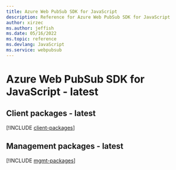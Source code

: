 ```yaml
---
title: Azure Web PubSub SDK for JavaScript
description: Reference for Azure Web PubSub SDK for JavaScript
author: xirzec
ms.author: jeffish
ms.date: 05/16/2022
ms.topic: reference
ms.devlang: JavaScript
ms.service: webpubsub
---
```

# Azure Web PubSub SDK for JavaScript - latest
## Client packages - latest
[!INCLUDE [client-packages](web-pubsub-client-index.md)]

## Management packages - latest
[!INCLUDE [mgmt-packages](web-pubsub-mgmt-index.md)]
